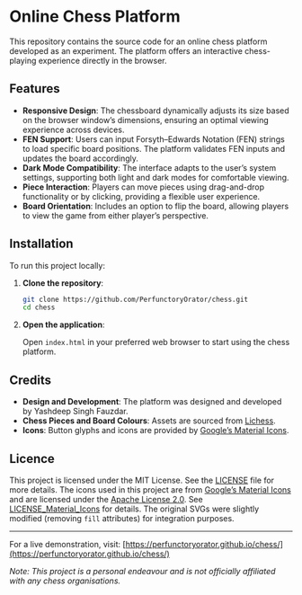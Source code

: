 # Online Chess Platform

This repository contains the source code for an online chess platform developed as an experiment. The platform offers an interactive chess-playing experience directly in the browser.

## Features

- **Responsive Design**: The chessboard dynamically adjusts its size based on the browser window’s dimensions, ensuring an optimal viewing experience across devices.
- **FEN Support**: Users can input Forsyth–Edwards Notation (FEN) strings to load specific board positions. The platform validates FEN inputs and updates the board accordingly.
- **Dark Mode Compatibility**: The interface adapts to the user’s system settings, supporting both light and dark modes for comfortable viewing.
- **Piece Interaction**: Players can move pieces using drag-and-drop functionality or by clicking, providing a flexible user experience.
- **Board Orientation**: Includes an option to flip the board, allowing players to view the game from either player’s perspective.

## Installation

To run this project locally:

1. **Clone the repository**:

   ```bash
   git clone https://github.com/PerfunctoryOrator/chess.git
   cd chess
   ```

2. **Open the application**:

   Open `index.html` in your preferred web browser to start using the chess platform.

## Credits

- **Design and Development**: The platform was designed and developed by Yashdeep Singh Fauzdar.
- **Chess Pieces and Board Colours**: Assets are sourced from [Lichess](https://lichess.org/).
- **Icons**: Button glyphs and icons are provided by [Google’s Material Icons](https://fonts.google.com/icons).

## Licence

This project is licensed under the MIT License. See the [LICENSE](LICENSE) file for more details.
The icons used in this project are from [Google’s Material Icons](https://fonts.google.com/icons) and are licensed under the [Apache License 2.0](https://www.apache.org/licenses/LICENSE-2.0). See [LICENSE_Material_Icons](LICENSE_Material_Icons) for details. The original SVGs were slightly modified (removing `fill` attributes) for integration purposes.

---

For a live demonstration, visit: [https://perfunctoryorator.github.io/chess/](https://perfunctoryorator.github.io/chess/)

*Note: This project is a personal endeavour and is not officially affiliated with any chess organisations.*

